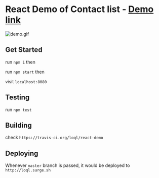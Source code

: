 # React Demo of Contact list - [Demo link](http://loql.surge.sh/)

![demo.gif](https://github.com/loql/react-demo/blob/master/demo.gif)

## Get Started

run `npm i` then

run `npm start` then

visit `localhost:8080`

## Testing

run `npm test`

## Building

check `https://travis-ci.org/loql/react-demo`

## Deploying

Whenever `master` branch is passed, it would be deployed to `http://loql.surge.sh`
